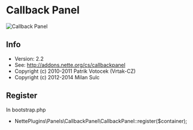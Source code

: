 # Callback Panel

![Callback Panel](https://raw.github.com/f3l1x/nette-plugins/master/CallbackPanel/callback.png)

## Info

* Version: 2.2
* See: http://addons.nette.org/cs/callbackpanel
* Copyright (c) 2010-2011 Patrik Votocek (Vrtak-CZ)
* Copyright (c) 2012-2014 Milan Sulc

## Register

In bootstrap.php

* NettePlugins\Panels\CallbackPanel\CallbackPanel::register($container);